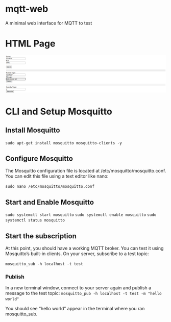 # mqtt-web
A minimal web interface for MQTT to test


# HTML Page
<img src="./img/img.png">

# CLI and Setup Mosquitto

## Install Mosquitto
`sudo apt-get install mosquitto mosquitto-clients -y`

## Configure Mosquitto

The Mosquitto configuration file is located at /etc/mosquitto/mosquitto.conf. You can edit this file using a text editor like nano:

`sudo nano /etc/mosquitto/mosquitto.conf`

## Start and Enable Mosquitto

`sudo systemctl start mosquitto`
`sudo systemctl enable mosquitto`
`sudo systemctl status mosquitto`


## Start the subscription

At this point, you should have a working MQTT broker. You can test it using Mosquitto’s built-in clients. On your server, subscribe to a test topic:

`mosquitto_sub -h localhost -t test`

### Publish
In a new terminal window, connect to your server again and publish a message to the test topic:
`mosquitto_pub -h localhost -t test -m "hello world"`

You should see “hello world” appear in the terminal where you ran mosquitto_sub.
